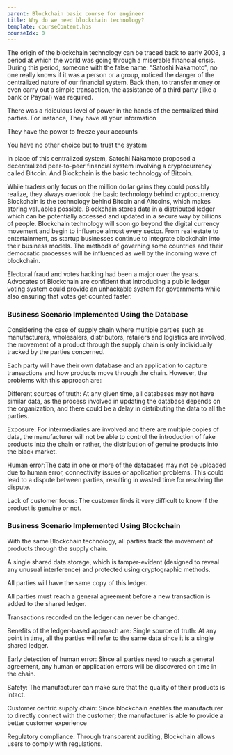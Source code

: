 ```yaml
---
parent: Blockchain basic course for engineer
title: Why do we need blockchain technology?
template: courseContent.hbs
courseIdx: 0
---
```

The origin of the blockchain technology can be traced back to early 2008, a period at which the world was going through a miserable financial crisis. During this period, someone with the false name: “Satoshi Nakamoto”, no one really knows if it was a person or a group, noticed the danger of the centralized nature of our financial system. Back then, to transfer money or even carry out a simple transaction, the assistance of a third party (like a bank or Paypal) was required.

There was a ridiculous level of power in the hands of the centralized third parties. For instance,
They have all your information

They have the power to freeze your accounts

You have no other choice but to trust the system

In place of this centralized system, Satoshi Nakamoto proposed a decentralized peer-to-peer financial system involving a cryptocurrency called Bitcoin. And Blockchain is the basic technology of Bitcoin.

While traders only focus on the million dollar gains they could possibly realize, they always overlook the basic technology behind cryptocurrency. Blockchain is the technology behind Bitcoin and Altcoins, which makes storing valuables possible. Blockchain stores data in a distributed ledger which can be potentially accessed and updated in a secure way by billions of people.
Blockchain technology will soon go beyond the digital currency movement and begin to influence almost every sector. From real estate to entertainment, as startup businesses continue to integrate blockchain into their business models. The methods of governing some countries and their democratic processes will be influenced as well by the incoming wave of blockchain.

Electoral fraud and votes hacking had been a major over the years. Advocates of Blockchain are confident that introducing a public ledger voting system could provide an unhackable system for governments while also ensuring that votes get counted faster.

### Business Scenario Implemented Using the Database
Considering the case of supply chain where multiple parties such as manufacturers, wholesalers, distributors, retailers and logistics are involved, the movement of a product through the supply chain is only individually tracked by the parties concerned.


Each party will have their own database and an application to capture transactions and how products move through the chain. However, the problems with this approach are:

Different sources of truth: At any given time, all databases may not have similar data, as the process involved in updating the database depends on the organization, and there could be a delay in distributing the data to all the parties.

Exposure: For intermediaries are involved and there are multiple copies of data, the manufacturer will not be able to control the introduction of fake products into the chain or rather, the distribution of genuine products into the black market.

Human error:The data in one or more of the databases may not be uploaded due to human error, connectivity issues or application problems. This could lead to a dispute between parties, resulting in wasted time for resolving the dispute.

Lack of customer focus: The customer finds it very difficult to know if the product is genuine or not.

### Business Scenario Implemented Using Blockchain
With the same Blockchain technology, all parties track the movement of products through the supply chain.

A single shared data storage, which is tamper-evident (designed to reveal any unusual interference) and protected using cryptographic methods.

All parties will have the same copy of this ledger.

All parties must reach a general agreement before a new transaction is added to the shared ledger.

Transactions recorded on the ledger can never be changed.

Benefits of the ledger-based approach are:
Single source of truth: At any point in time, all the parties will refer to the same data since it is a single shared ledger.

Early detection of human error: Since all parties need to reach a general agreement, any human or application errors will be discovered on time in the chain.

Safety: The manufacturer can make sure that the quality of their products is intact.

Customer centric supply chain: Since blockchain enables the manufacturer to directly connect with the customer; the manufacturer is able to provide a better customer experience

Regulatory compliance: Through transparent auditing, Blockchain allows users to comply with regulations.
